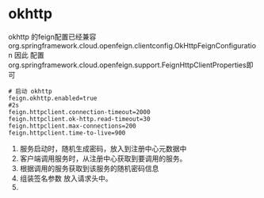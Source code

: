 # okhttp

okhttp 的feign配置已经兼容org.springframework.cloud.openfeign.clientconfig.OkHttpFeignConfiguration
因此 配置org.springframework.cloud.openfeign.support.FeignHttpClientProperties即可


````properties
# 启动 okhttp
feign.okhttp.enabled=true
#2s
feign.httpclient.connection-timeout=2000
feign.httpclient.ok-http.read-timeout=30
feign.httpclient.max-connections=200
feign.httpclient.time-to-live=900
````



1. 服务启动时，随机生成密码，放入到注册中心元数据中
2. 客户端调用服务时，从注册中心获取到要调用的服务。
3. 根据调用的服务获取到该服务的随机密码信息
4. 组装签名参数 放入请求头中。
5. 